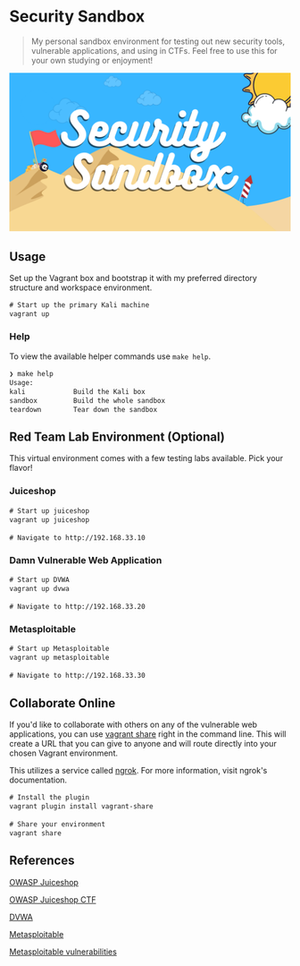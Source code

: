 # Security Sandbox

> My personal sandbox environment for testing out new
> security tools, vulnerable applications, and using in CTFs.
> Feel free to use this for your own studying or enjoyment!

![Security Sandbox Logo](./images/security-sandbox.png)

## Usage

Set up the Vagrant box and bootstrap it with
my preferred directory structure and workspace environment.

```shell
# Start up the primary Kali machine
vagrant up
```

### Help

To view the available helper commands use `make help`.

```shell
❯ make help
Usage:
kali            Build the Kali box
sandbox         Build the whole sandbox
teardown        Tear down the sandbox
```

## Red Team Lab Environment (Optional)

This virtual environment comes with a few testing labs available. Pick your flavor!

### Juiceshop

```shell
# Start up juiceshop
vagrant up juiceshop

# Navigate to http://192.168.33.10
```

### Damn Vulnerable Web Application

```shell
# Start up DVWA
vagrant up dvwa

# Navigate to http://192.168.33.20
```

### Metasploitable

```shell
# Start up Metasploitable
vagrant up metasploitable

# Navigate to http://192.168.33.30
```

## Collaborate Online

If you'd like to collaborate with others on any of the vulnerable web applications, you can use [vagrant share](https://www.vagrantup.com/docs/share)
right in the command line. This will create a URL that you can give to anyone and will route directly into your chosen Vagrant environment.

This utilizes a service called [ngrok](https://ngrok.com). For more information, visit ngrok's documentation.

```shell
# Install the plugin
vagrant plugin install vagrant-share

# Share your environment
vagrant share
```

## References

[OWASP Juiceshop](https://owasp.org/www-project-juice-shop/)

[OWASP Juiceshop CTF](https://github.com/bkimminich/juice-shop-ctf)

[DVWA](https://dvwa.co.uk/)

[Metasploitable](https://github.com/rapid7/metasploitable3)

[Metasploitable vulnerabilities](https://github.com/rapid7/metasploitable3/wiki/Vulnerabilities)
